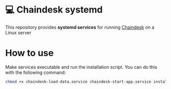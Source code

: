 # 💻 Chaindesk systemd
This repository provides **systemd services** for running [Chaindesk](https://github.com/gmpetrov/databerry/) on a Linux server
# How to use
Make services executable and run the installation script. You can do this with the following command:
```bash
chmod +x chaindesk-load-data.service chaindesk-start-app.service install.sh && ./install.sh
```
